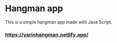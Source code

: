 # Hangman app
This is a simple hangman app made with Java Script.
### https://yarinhangman.netlify.app/

